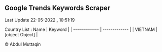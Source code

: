 

## Google Trends Keywords Scraper 
 
Last Update 22-05-2022 , 10:51:19

Country List :
 Name  | Keyword |
| ------------- | ------------- |
| VIETNAM | [object Object] |



© Abdul Muttaqin 

